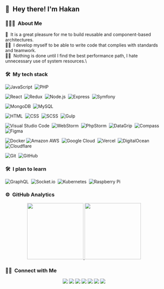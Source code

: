 

## 👋 &nbsp;Hey there! I'm Hakan

### 👨🏻‍💻 &nbsp;About Me
🧩 &nbsp;It is a great pleasure for me to build reusable and component-based architectures.\
🤼‍♂️ &nbsp;I develop myself to be able to write code that complies with standards and teamwork.\
🏋️‍♀️ &nbsp;Nothing is done until I find the best performance path, I hate unnecessary use of system resources.\

### 🛠 &nbsp;My tech stack

![JavaScript](https://img.shields.io/badge/-JavaScript-F7DF1E?style=flat&logo=javascript&logoColor=black)&nbsp;
![PHP](https://img.shields.io/badge/-PHP-777BB4?style=flat&logo=php&logoColor=white)&nbsp;

![React](https://img.shields.io/badge/-React-61DAFB?style=flat&logo=react&logoColor=black)&nbsp;
![Redux](https://img.shields.io/badge/-Redux-764ABC?style=flat&logo=Redux&logoColor=white)&nbsp;
![Node.js](https://img.shields.io/badge/-Node.js-339933?style=flat&logo=node.js&logoColor=white)&nbsp;
![Express](https://img.shields.io/badge/-Express-333333?style=flat&logo=Express)&nbsp;
![Symfony](https://img.shields.io/badge/-Symfony-ffffff?style=flat&logo=Symfony&logoColor=black)&nbsp;


![MongoDB](https://img.shields.io/badge/-MongoDB-47A248?style=flat&logo=MongoDB&logoColor=white)&nbsp;
![MySQL](https://img.shields.io/badge/-MySQL-4479A1?style=flat&logo=MySQL&logoColor=white)&nbsp;

![HTML](https://img.shields.io/badge/-HTML-e34c26?style=flat&logo=HTML5&logoColor=white)&nbsp;
![CSS](https://img.shields.io/badge/-CSS3-1572B6?style=flat&logo=CSS3&logoColor=wh,te)&nbsp;
![SCSS](https://img.shields.io/badge/-SCSS-CC6699?style=flat&logo=SASS&logoColor=white)&nbsp;
![Gulp](https://img.shields.io/badge/-Gulp-CF4647?style=flat&logo=Gulp&logoColor=white)&nbsp;

![Visual Studio Code](https://img.shields.io/badge/-Visual%20Studio%20Code-007ACC?style=flat&logo=visual-studio-code&logoColor=white)&nbsp;
![WebStorm](https://img.shields.io/badge/-WebStorm-1496FF?style=flat&logo=WebStorm&logoColor=white)&nbsp;
![PhpStorm](https://img.shields.io/badge/-PhpStorm-777BB4?style=flat&logo=PhpStorm&logoColor=white)&nbsp;
![DataGrip](https://img.shields.io/badge/-DataGrip-632CA6?style=flat)&nbsp;
![Compass](https://img.shields.io/badge/-Compass-ffffff?style=flat&logo=MongoDb)&nbsp;
![Figma](https://img.shields.io/badge/-Figma-F24E1E?style=flat&logo=Figma&logoColor=white)&nbsp;

![Docker](https://img.shields.io/badge/-Docker-2496ED?style=flat&logo=Docker&logoColor=white)&nbsp;![Amazon AWS](https://img.shields.io/badge/-Amazon%20AWS-FF9900?style=flat&logo=Amazon%20AWS)&nbsp;
![Google Cloud](https://img.shields.io/badge/-Google%20Cloud-4285F4?style=flat&logo=Google%20Cloud&logoColor=white)&nbsp;
![Vercel](https://img.shields.io/badge/-Vercel-333333?style=flat&logo=Vercel)&nbsp;
![DigitalOcean](https://img.shields.io/badge/-Digital%20Ocean-0080FF?style=flat&logo=DigitalOcean&logoColor=white)&nbsp;
![Cloudflare](https://img.shields.io/badge/-Cloudflare-F38020?style=flat&logo=Cloudflare&logoColor=white)&nbsp;

![Git](https://img.shields.io/badge/-Git-333333?style=flat&logo=git)&nbsp;
![GitHub](https://img.shields.io/badge/-GitHub-333333?style=flat&logo=github)&nbsp;

### 🛠 &nbsp;I plan to learn
![GraphQL](https://img.shields.io/badge/-GraphQL-E10098?style=flat&logo=GraphQL)&nbsp;
![Socket.io](https://img.shields.io/badge/-Socket.io-333333?style=flat&logo=Socket.io)&nbsp;
![Kubernetes](https://img.shields.io/badge/-Kubernetes-326CE5?style=flat&logo=Kubernetes&logoColor=white)&nbsp;
![Raspberry Pi](https://img.shields.io/badge/-Raspberry%20Pi-C51A4A?style=flat&logo=GraphQL)&nbsp;



### ⚙️ &nbsp;GitHub Analytics

<p align="center">
<a href="https://github.com/hakandemiral">
  <img height="180em" src="https://github-readme-stats-eight-theta.vercel.app/api?username=hakandemiral&show_icons=true&theme=vue-dark&include_all_commits=true&count_private=true" />
  <img height="180em" src="https://github-readme-stats-eight-theta.vercel.app/api/top-langs/?username=hakandemiral&layout=compact&exclude_lang=java+r&theme=vue-dark" />
</a>
</p>

### 🤝🏻 &nbsp;Connect with Me

<p align="center">
<a href="https://hakandemiral.com.tr"><img src="https://img.shields.io/badge/-hakandemiral.com.tr-00B964?style=flat-square&logo=Google-Chrome&logoColor=white"/></a>
<a href="https://www.linkedin.com/in/hakan-demiral-160231b6/"><img src="https://img.shields.io/badge/-Hakan%20Demiral-0077B5?style=flat-square&logo=Linkedin&logoColor=white"/></a>
  <a href="https://hakandemiral.medium.com"><img src="https://img.shields.io/badge/-@hakandemiral-000000?style=flat-square&logo=Medium&logoColor=white"/></a>
<a href="mailto:iletisim@hakandemiral.com.tr"><img src="https://img.shields.io/badge/-iletisim@hakandemiral.com.tr-D14836?style=flat-square&logo=Gmail&logoColor=white"/></a>
<a href="https://www.instagram.com/hakandemiralll/"><img src="https://img.shields.io/badge/-@hakandemiralll-E4405F?style=flat-square&logo=Instagram&logoColor=white"/></a>
<a href="https://twitter.com/hakandemirall"><img src="https://img.shields.io/badge/-@hakandemirall-1877F2?style=flat-square&logo=Twitter&logoColor=white"/></a>
<a href="https://codepen.io/hakandemiral"><img src="https://img.shields.io/badge/-@hakandemiral-333333?style=flat-square&logo=Codepen"/></a>
</p>
